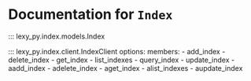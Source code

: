 # Documentation for `Index`

::: lexy_py.index.models.Index

::: lexy_py.index.client.IndexClient
    options:
        members:
            - add_index
            - delete_index
            - get_index
            - list_indexes
            - query_index
            - update_index
            - aadd_index
            - adelete_index
            - aget_index
            - alist_indexes
            - aupdate_index



